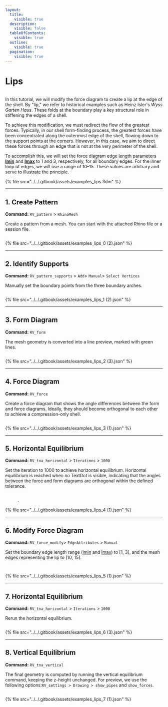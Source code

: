 ```yaml
---
layout:
  title:
    visible: true
  description:
    visible: false
  tableOfContents:
    visible: true
  outline:
    visible: true
  pagination:
    visible: true
---
```


# Lips

<figure><img src="../../.gitbook/assets/examples_lips.png" alt=""><figcaption></figcaption></figure>

In this tutorial, we will modify the force diagram to create a lip at the edge of the shell. By "lip," we refer to historical examples such as Heinz Isler's _Wyss Garten Haus_. These folds at the boundary play a key structural role in stiffening the edges of a shell.

To achieve this modification, we must redirect the flow of the greatest forces. Typically, in our shell form-finding process, the greatest forces have been concentrated along the outermost edge of the shell, flowing down to the support points at the corners. However, in this case, we aim to direct these forces through an edge that is not at the very perimeter of the shell.

To accomplish this, we will set the force diagram edge length parameters [**lmin**](../../manual/7.-modify-diagrams/supports-1.md) and [**lmax**](../../manual/7.-modify-diagrams/supports-1.md) to 1 and 3, respectively, for all boundary edges. For the inner loop of edges, we will use a range of 10–15. These values are arbitrary and serve to illustrate the principle.

{% file src="../../.gitbook/assets/examples_lips.3dm" %}

***

## 1. Create Pattern

**Command:** `RV_pattern` > `RhinoMesh`

Create a pattern from a mesh. You can start with the attached Rhino file or a session file.

<figure><img src="../../.gitbook/assets/examples_lips_0 (1).png" alt=""><figcaption></figcaption></figure>

{% file src="../../.gitbook/assets/examples_lips_0 (2).json" %}

***

## 2. Identify Supports

**Command:** `RV_pattern_supports` > `Add`> `Manual`> `Select Vertices`

Manually set the boundary points from the three boundary arches.

<figure><img src="../../.gitbook/assets/examples_lips_1 (1).png" alt=""><figcaption></figcaption></figure>

{% file src="../../.gitbook/assets/examples_lips_1 (2).json" %}

***

## 3. Form Diagram

**Command:** `RV_form`

The mesh geometry is converted into a line preview, marked with green lines.

<figure><img src="../../.gitbook/assets/examples_lips_2 (1).png" alt=""><figcaption></figcaption></figure>

{% file src="../../.gitbook/assets/examples_lips_2 (3).json" %}

***

## 4. Force Diagram

**Command:** `RV_force`

Create a force diagram that shows the angle differences between the form and force diagrams. Ideally, they should become orthogonal to each other to achieve a compression-only shell.

<figure><img src="../../.gitbook/assets/examples_lips_3 (1).png" alt=""><figcaption></figcaption></figure>

{% file src="../../.gitbook/assets/examples_lips_3 (1).json" %}

***

## 5. Horizontal Equilibrium

**Command:** `RV_tna_horizontal` > `Iterations` > `1000`

Set the iteration to 1000 to achieve horizontal equilibrium. Horizontal equilibrium is reached when no TextDot is visible, indicating that the angles between the force and form diagrams are orthogonal within the defined tolerance.

<figure><img src="../../.gitbook/assets/examples_lips_4 (2).png" alt=""><figcaption><p>.</p></figcaption></figure>

{% file src="../../.gitbook/assets/examples_lips_4 (1).json" %}

***

## 6. Modify Force Diagram

**Command:** `RV_force_modify`> `EdgeAttributes` > `Manual`

Set the boundary edge length range ([lmin](../../manual/7.-modify-diagrams/supports-1.md) and [lmax](../../manual/7.-modify-diagrams/supports-1.md)) to \[1, 3], and the mesh edges representing the lip to \[10, 15].

<figure><img src="../../.gitbook/assets/examples_lips_5_0 (1).png" alt=""><figcaption></figcaption></figure>

<figure><img src="../../.gitbook/assets/examples_lips_5_1 (3).png" alt=""><figcaption></figcaption></figure>

{% file src="../../.gitbook/assets/examples_lips_5 (1).json" %}

***

## 7. Horizontal Equilibrium

**Command:** `RV_tna_horizontal` > `Iterations` > `1000`

Rerun the horizontal equilibrium.

<figure><img src="../../.gitbook/assets/examples_lips_6 (1).png" alt=""><figcaption></figcaption></figure>

{% file src="../../.gitbook/assets/examples_lips_6 (3).json" %}

***

## 8. Vertical Equilibrium

**Command:** `RV_tna_vertical`

The final geometry is computed by running the vertical equilibrium command, keeping the z-height unchanged. For preview, we use the following options:`RV_settings > Drawing > show_pipes` and `show_forces`.

<figure><img src="../../.gitbook/assets/examples_lips_7.png" alt=""><figcaption></figcaption></figure>

{% file src="../../.gitbook/assets/examples_lips_7 (1).json" %}
